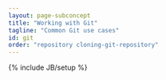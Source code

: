 ```yaml
---
layout: page-subconcept
title: "Working with Git"
tagline: "Common Git use cases"
id: git
order: "repository cloning-git-repository"
---
```

{% include JB/setup %}
